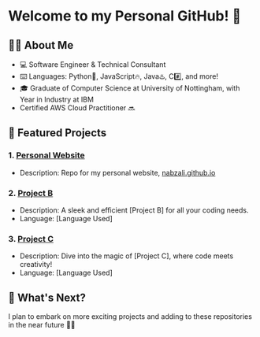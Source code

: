 # Welcome to my Personal GitHub! 🥶

## 🧑‍💻 About Me

- 💻 Software Engineer & Technical Consultant
- ⌨️ Languages: Python🐍, JavaScript🔥, Java♨️, C#️⃣, and more! 
- 🎓 Graduate of Computer Science at University of Nottingham, with Year in Industry at IBM
- Certified AWS Cloud Practitioner 🔜

## 🔧 Featured Projects

### 1. [Personal Website](https://github.com/nabzali/nabzali.github.io)
   - Description: Repo for my personal website, [nabzali.github.io](https://nabz-ali.github.io)

### 2. [Project B](link-to-project-B)
   - Description: A sleek and efficient [Project B] for all your coding needs.
   - Language: [Language Used]

### 3. [Project C](link-to-project-C)
   - Description: Dive into the magic of [Project C], where code meets creativity!
   - Language: [Language Used]

## 🚀 What's Next?

I plan to embark on more exciting projects and adding to these repositories in the near future 🚀✨
